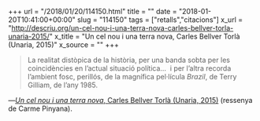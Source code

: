 +++
url = "/2018/01/20/114150.html"
title = ""
date = "2018-01-20T10:41:00+00:00"
slug = "114150"
tags = ["retalls","citacions"]
x_url = "http://descriu.org/un-cel-nou-i-una-terra-nova-carles-bellver-torla-unaria-2015/"
x_title = "Un cel nou i una terra nova, Carles Bellver Torlà (Unaria, 2015)"
x_source = ""
+++

> La realitat distòpica de la història, per una banda sobta per les coincidències en l’actual situació política…  i per l’altra recorda l’ambient fosc, perillós, de la magnífica pel·lícula *Brazil*, de Terry Gilliam, de l’any 1985.

—[*Un cel nou i una terra nova*, Carles Bellver Torlà (Unaria, 2015)](http://descriu.org/un-cel-nou-i-una-terra-nova-carles-bellver-torla-unaria-2015/) (ressenya de Carme Pinyana).

